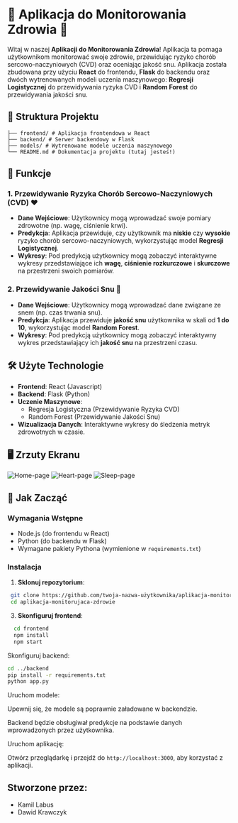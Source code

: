 # 🏥 Aplikacja do Monitorowania Zdrowia 🛌

Witaj w naszej **Aplikacji do Monitorowania Zdrowia**! Aplikacja ta pomaga użytkownikom monitorować swoje zdrowie, przewidując ryzyko chorób sercowo-naczyniowych (CVD) oraz oceniając jakość snu. Aplikacja została zbudowana przy użyciu **React** do frontendu, **Flask** do backendu oraz dwóch wytrenowanych modeli uczenia maszynowego: **Regresji Logistycznej** do przewidywania ryzyka CVD i **Random Forest** do przewidywania jakości snu.

## 📂 Struktura Projektu

```
├── frontend/ # Aplikacja frontendowa w React
├── backend/ # Serwer backendowy w Flask
├── models/ # Wytrenowane modele uczenia maszynowego
└── README.md # Dokumentacja projektu (tutaj jesteś!)
```

## 🚀 Funkcje

### 1. Przewidywanie Ryzyka Chorób Sercowo-Naczyniowych (CVD) ❤️

- **Dane Wejściowe**: Użytkownicy mogą wprowadzać swoje pomiary zdrowotne (np. wagę, ciśnienie krwi).
- **Predykcja**: Aplikacja przewiduje, czy użytkownik ma **niskie** czy **wysokie** ryzyko chorób sercowo-naczyniowych, wykorzystując model **Regresji Logistycznej**.
- **Wykresy**: Pod predykcją użytkownicy mogą zobaczyć interaktywne wykresy przedstawiające ich **wagę**, **ciśnienie rozkurczowe** i **skurczowe** na przestrzeni swoich pomiarów.

### 2. Przewidywanie Jakości Snu 🌙

- **Dane Wejściowe**: Użytkownicy mogą wprowadzać dane związane ze snem (np. czas trwania snu).
- **Predykcja**: Aplikacja przewiduje **jakość snu** użytkownika w skali od **1 do 10**, wykorzystując model **Random Forest**.
- **Wykresy**: Pod predykcją użytkownicy mogą zobaczyć interaktywny wykres przedstawiający ich **jakość snu** na przestrzeni czasu.

## 🛠️ Użyte Technologie

- **Frontend**: React (Javascript)
- **Backend**: Flask (Python)
- **Uczenie Maszynowe**:
  - Regresja Logistyczna (Przewidywanie Ryzyka CVD)
  - Random Forest (Przewidywanie Jakości Snu)
- **Wizualizacja Danych**: Interaktywne wykresy do śledzenia metryk zdrowotnych w czasie.

## 🖥️ Zrzuty Ekranu

![Home-page](https://github.com/user-attachments/assets/edff4769-1d9a-4905-9a79-bafa85db4afb)
![Heart-page](https://github.com/user-attachments/assets/724cf725-0218-40e4-aa39-7e84ba57f896)
![Sleep-page](https://github.com/user-attachments/assets/f9686b33-97ea-4dfc-a692-1c006b93a978)


## 🚀 Jak Zacząć

### Wymagania Wstępne

- Node.js (do frontendu w React)
- Python (do backendu w Flask)
- Wymagane pakiety Pythona (wymienione w `requirements.txt`)

### Instalacja

1. **Sklonuj repozytorium**:
  ```bash
   git clone https://github.com/twoja-nazwa-użytkownika/aplikacja-monitorujaca-zdrowie.git
   cd aplikacja-monitorujaca-zdrowie
   ```

3. **Skonfiguruj frontend**:
  ```bash
    cd frontend
    npm install
    npm start
  ```

Skonfiguruj backend:
  ```bash
  cd ../backend
  pip install -r requirements.txt
  python app.py
  ```

Uruchom modele:

Upewnij się, że modele są poprawnie załadowane w backendzie.

Backend będzie obsługiwał predykcje na podstawie danych wprowadzonych przez użytkownika.

Uruchom aplikację:

Otwórz przeglądarkę i przejdź do ```http://localhost:3000```, aby korzystać z aplikacji.

## Stworzone przez:
  * Kamil Labus
  * Dawid Krawczyk
